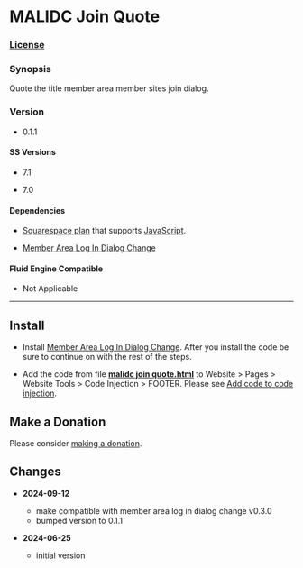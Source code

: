 # MALIDC Join Quote

### [License][1]

### Synopsis

Quote the title member area member sites join dialog.

### Version

  * 0.1.1

#### SS Versions

  * 7.1
  
  * 7.0

#### Dependencies

  * [Squarespace plan][2] that supports [JavaScript][3].
  
  * [Member Area Log In Dialog Change][4]

#### Fluid Engine Compatible

  * Not Applicable

---

## Install

* Install [Member Area Log In Dialog Change][5]. After you install the code be
  sure to continue on with the rest of the steps.
  
* Add the code from file **[malidc join quote.html][6]** to Website > Pages >
  Website Tools > Code Injection > FOOTER. Please see [Add code to code
  injection][7].

## Make a Donation

Please consider [making a donation][8].

## Changes

* **2024-09-12**

  * make compatible with member area log in dialog change v0.3.0
  * bumped version to 0.1.1
  
* **2024-06-25**

  * initial version

[1]: https://github.com/tomsWebConsulting/twcsl/blob/main/LICENSE.txt#L1
[2]: https://www.squarespace.com/pricing
[3]: https://en.wikipedia.org/wiki/JavaScript
[4]: https://github.com/tomsWebConsulting/twcsl/tree/main/Element/Member%20Area/Member%20Area%20Log%20In%20Dialog%20Change
[5]: https://github.com/tomsWebConsulting/twcsl/tree/main/Element/Member%20Area/Member%20Area%20Log%20In%20Dialog%20Change#member-area-log-in-dialog-change
[6]: malidc%20join%20quote.html#L1
[7]: https://support.squarespace.com/hc/en-us/articles/205815908-Using-code-injection#toc-add-code-to-code-injection
[8]: https://github.com/tomsWebConsulting/twcsl#make-a-donation
